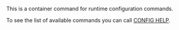 This is a container command for runtime configuration commands.

To see the list of available commands you can call [CONFIG HELP](config-help.md).
